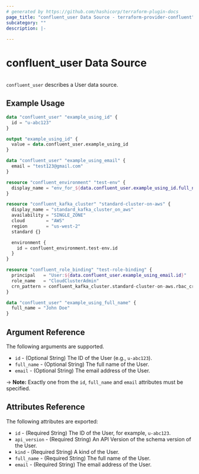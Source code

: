 ```yaml
---
# generated by https://github.com/hashicorp/terraform-plugin-docs
page_title: "confluent_user Data Source - terraform-provider-confluent"
subcategory: ""
description: |-
  
---
```


# confluent_user Data Source

<img src="https://img.shields.io/badge/Lifecycle%20Stage-Public%20Preview-%2300afba" alt="">

`confluent_user` describes a User data source.

## Example Usage

```terraform
data "confluent_user" "example_using_id" {
  id = "u-abc123"
}

output "example_using_id" {
  value = data.confluent_user.example_using_id
}

data "confluent_user" "example_using_email" {
  email = "test123@gmail.com"
}

resource "confluent_environment" "test-env" {
  display_name = "env_for_${data.confluent_user.example_using_id.full_name}"
}

resource "confluent_kafka_cluster" "standard-cluster-on-aws" {
  display_name = "standard_kafka_cluster_on_aws"
  availability = "SINGLE_ZONE"
  cloud        = "AWS"
  region       = "us-west-2"
  standard {}

  environment {
    id = confluent_environment.test-env.id
  }
}

resource "confluent_role_binding" "test-role-binding" {
  principal   = "User:${data.confluent_user.example_using_email.id}"
  role_name   = "CloudClusterAdmin"
  crn_pattern = confluent_kafka_cluster.standard-cluster-on-aws.rbac_crn 
}

data "confluent_user" "example_using_full_name" {
  full_name = "John Doe"
}
```

<!-- schema generated by tfplugindocs -->
## Argument Reference

The following arguments are supported.

- `id` - (Optional String) The ID of the User (e.g., `u-abc123`).
- `full_name` - (Optional String) The full name of the User.
- `email` - (Optional String) The email address of the User.

-> **Note:** Exactly one from the `id`, `full_name` and `email` attributes must be specified.

## Attributes Reference

The following attributes are exported:

- `id` - (Required String) The ID of the User, for example, `u-abc123`.
- `api_version` - (Required String) An API Version of the schema version of the User.
- `kind` - (Required String) A kind of the User.
- `full_name` - (Required String) The full name of the User.
- `email` - (Required String) The email address of the User.
